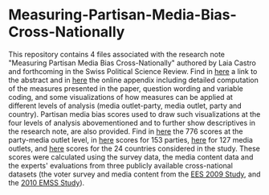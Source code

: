 # Measuring-Partisan-Media-Bias-Cross-Nationally
This repository contains 4 files associated with the research note "Measuring Partisan Media Bias Cross-Nationally" authored by Laia Castro and forthcoming in the Swiss Political Science Review. Find in <a href="https://github.com/laiacastro/Measuring-Partisan-Media-Bias-Cross-Nationally/blob/main/abstract___figure_PMB.pdf">here</a> a link to the abstract and in <a href="https://github.com/laiacastro/Measuring-Partisan-Media-Bias-Cross-Nationally/blob/main/Online_Appendix.pdf">here</a>  the online appendix including detailed computation of the measures presented in the paper, question wording and variable coding, and some visualizations of how measures can be applied at different levels of analysis (media outlet-party, media outlet, party and country). Partisan media bias scores used to draw such visualizations at the four levels of analysis abovementioned and to further show descriptives in the research note, are also provided. Find in <a href="https://github.com/laiacastro/Measuring-Partisan-Media-Bias-Cross-Nationally/blob/main/AppendixC_PMBpartyoutlet.csv">here</a> the 776 scores at the party-media outlet level, in <a href="https://github.com/laiacastro/Measuring-Partisan-Media-Bias-Cross-Nationally/blob/main/AppendixC_PMBpartyoutlet.csv">here</a> scores for 153 parties, <a href="https://github.com/laiacastro/Measuring-Partisan-Media-Bias-Cross-Nationally/blob/main/AppendixC_PMBoutlets.csv">here</a> for 127 media outlets, and <a href="https://github.com/laiacastro/Measuring-Partisan-Media-Bias-Cross-Nationally/blob/main/AppendixC_PMBpartyoutlet.csv">here</a> scores for the 24 countries considered in the study. 
These scores were calculated using the survey data, the media content data and the experts' evaluations from three publicly available cross-national datasets (the voter survey and media content from the <a href="http://europeanelectionstudies.net/european-election-studies/ees-2009-study">EES 2009 Study</a>, and the 
<a href="http://www.mediasystemsineurope.org/results.htm">2010 EMSS Study</a>).   
